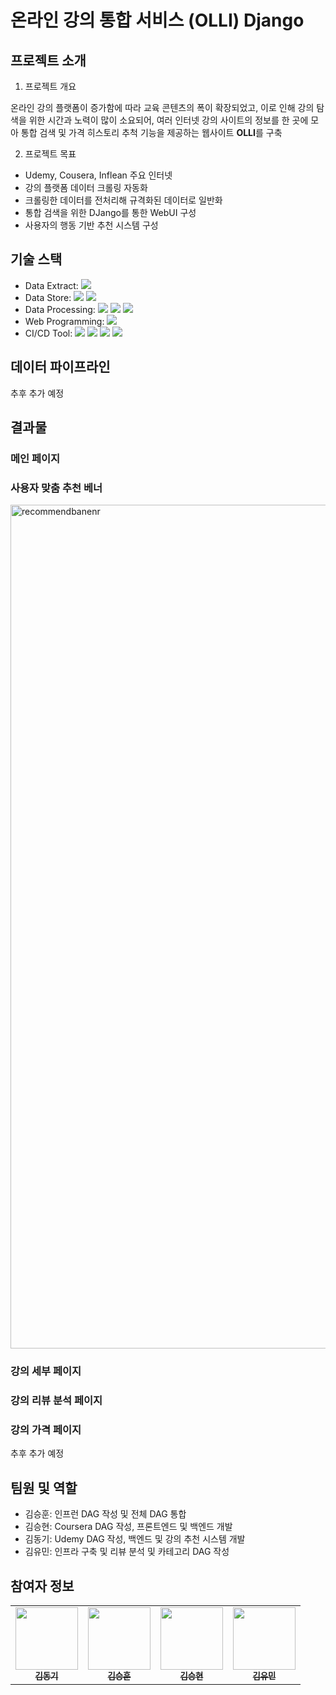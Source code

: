 # 온라인 강의 통합 서비스 (OLLI) Django

## 프로젝트 소개
1. 프로젝트 개요

온라인 강의 플랫폼이 증가함에 따라 교육 콘텐츠의 폭이 확장되었고, 이로 인해 강의 탐색을 위한 시간과 노력이 많이 소요되어, 여러 인터넷 강의 사이트의 정보를 한 곳에 모아 통합 검색 및 가격 히스토리 추척 기능을 제공하는 웹사이트 **OLLI**를 구축


2. 프로젝트 목표
- Udemy, Cousera, Inflean 주요 인터넷 
- 강의 플랫폼 데이터 크롤링 자동화
- 크롤링한 데이터를 전처리해 규격화된 데이터로 일반화
- 통합 검색을 위한 DJango를 통한 WebUI 구성
- 사용자의 행동 기반 추천 시스템 구성



## 기술 스택
- Data Extract: <img src="https://img.shields.io/badge/Apache%20Airflow-017CEE?style=flat&logo=Apache%20Airflow&logoColor=white"/>
- Data Store: <img src="https://img.shields.io/badge/Amazon%20S3-569A31?style=flat&logo=Amazon%20S3&logoColor=white"/> <img src="https://img.shields.io/badge/mysql-4479A1.svg?style=flat&logo=mysql&logoColor=white"/>
- Data Processing: <img src="https://img.shields.io/badge/Amazone%20Glue-937401?style=flat&logo=GLUE&logoColor=ffdd54"/> <img src="https://img.shields.io/badge/python-3670A0?style=flat&logo=python&logoColor=ffdd54"/> <img src="https://img.shields.io/badge/OpenAI-228877?style=flat&logo=openai&logoColor=White"/>
- Web Programming: <img src="https://img.shields.io/badge/django-%23092E20.svg?style=flat&logo=django&logoColor=white"/>
- CI/CD Tool: <img src="https://img.shields.io/badge/GitHub-181717?style=flat&logo=GitHub&logoColor=white"> <img src="https://img.shields.io/badge/Gather-2535A0?style=flat&logo=Gather&logoColor=white"> <img src="https://img.shields.io/badge/Slack-4A154B?style=flat&logo=Slack&logoColor=white"> <img src="https://img.shields.io/badge/Notion-000000?style=flat&logo=Notion&logoColor=white">



## 데이터 파이프라인

추후 추가 예정


## 결과물

### 메인 페이지

### 사용자 맞춤 추천 베너
<img width="1350" alt="recommendbanenr" src="https://github.com/user-attachments/assets/1b9de65b-69de-41ad-b4d0-0ed5c5a1328d">

### 강의 세부 페이지

### 강의 리뷰 분석 페이지

### 강의 가격 페이지
추후 추가 예정


## 팀원 및 역할
* 김승훈: 인프런 DAG 작성 및 전체 DAG 통합
* 김승현: Coursera DAG 작성, 프론트엔드 및 백엔드 개발
* 김동기: Udemy DAG 작성, 백엔드 및 강의 추천 시스템 개발
* 김유민: 인프라 구축 및 리뷰 분석 및 카테고리 DAG 작성





## 참여자 정보
<table>
  <tbody>
    <tr>
      <td align="center"><a href="https://github.com/kdk0411"><img src="https://avatars.githubusercontent.com/u/99461483?v=4" width="100px;" alt=""/><br /><sub><b>김동기</b></sub></a><br /></td>
      <td align="center"><a href="https://github.com/zjacom"><img src="https://avatars.githubusercontent.com/u/112957047?v=4" width="100px;" alt=""/><br /><sub><b>김승훈</b></sub></a><br /></td>
      <td align="center"><a href="https://github.com/Kim-2301"><img src="https://avatars.githubusercontent.com/u/84478606?v=4" width="100px;" alt=""/><br /><sub><b>김승현</b></sub></a><br /></td>
      <td align="center"><a href="https://github.com/7xxogre"><img src="https://avatars.githubusercontent.com/u/61622859?v=4" width="100px;" alt=""/><br /><sub><b>김유민</b></sub></a><br /></td>
    </tr>
  </tbody>
</table>




